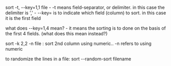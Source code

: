 sort -t, --key=1,1 file
	- -t means field-separator, or delimiter. in this case the delimiter is ','
	- --key= is to indicate which field (column) to sort. in this case it is the first field

what does --key=1,4 mean? 
	- it means the sorting is to done on the basis of the first 4 fields. (what does this mean instead?)

sort -k 2,2 -n file : sort 2nd column using numeric.. -n refers to using numeric

to randomize the lines in a file: sort --random-sort filename
